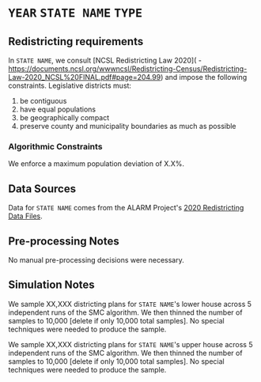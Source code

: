# ``YEAR`` ``STATE NAME`` ``TYPE``

## Redistricting requirements
In ``STATE NAME``, we consult [NCSL Redistricting Law 2020]( - https://documents.ncsl.org/wwwncsl/Redistricting-Census/Redistricting-Law-2020_NCSL%20FINAL.pdf#page=204.99) and impose the following constraints. Legislative districts must:

1. be contiguous
1. have equal populations
1. be geographically compact
1. preserve county and municipality boundaries as much as possible


### Algorithmic Constraints
We enforce a maximum population deviation of X.X%.

## Data Sources
Data for ``STATE NAME`` comes from the ALARM Project's [2020 Redistricting Data Files](https://alarm-redist.github.io/posts/2021-08-10-census-2020/).

## Pre-processing Notes
No manual pre-processing decisions were necessary.

## Simulation Notes
We sample XX,XXX districting plans for ``STATE NAME``'s lower house across 5 independent runs of the SMC algorithm.
We then thinned the number of samples to 10,000 [delete if only 10,000 total samples].
No special techniques were needed to produce the sample.

We sample XX,XXX districting plans for ``STATE NAME``'s upper house across 5 independent runs of the SMC algorithm.
We then thinned the number of samples to 10,000 [delete if only 10,000 total samples].
No special techniques were needed to produce the sample.

